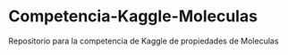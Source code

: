 # Competencia-Kaggle-Moleculas
Repositorio para la competencia de Kaggle de propiedades de Moleculas
